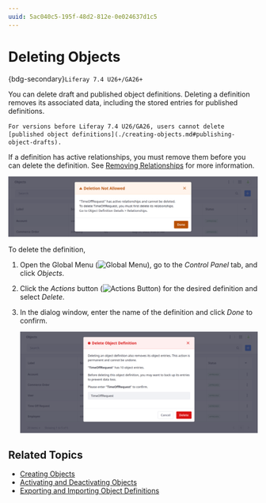 ```yaml
---
uuid: 5ac040c5-195f-48d2-812e-0e024637d1c5
---
```

# Deleting Objects

{bdg-secondary}`Liferay 7.4 U26+/GA26+`

You can delete draft and published object definitions. Deleting a definition removes its associated data, including the stored entries for published definitions.

```{important}
For versions before Liferay 7.4 U26/GA26, users cannot delete [published object definitions](./creating-objects.md#publishing-object-drafts).
```

If a definition has active relationships, you must remove them before you can delete the definition. See [Removing Relationships](./relationships/removing-relationships.md) for more information.

![You must remove all active relationships before deleting an object definition.](./deleting-objects/images/01.png)

To delete the definition,

1. Open the Global Menu (![Global Menu](../../../images/icon-applications-menu.png)), go to the *Control Panel* tab, and click *Objects*.

1. Click the *Actions* button (![Actions Button](../../../images/icon-actions.png)) for the desired definition and select *Delete*.

1. In the dialog window, enter the name of the definition and click *Done* to confirm.

   ![Enter the name of the object definition and click Done.](./deleting-objects/images/02.png)

## Related Topics

* [Creating Objects](./creating-objects.md)
* [Activating and Deactivating Objects](./activating-and-deactivating-objects.md)
* [Exporting and Importing Object Definitions](./exporting-and-importing-object-definitions.md)
